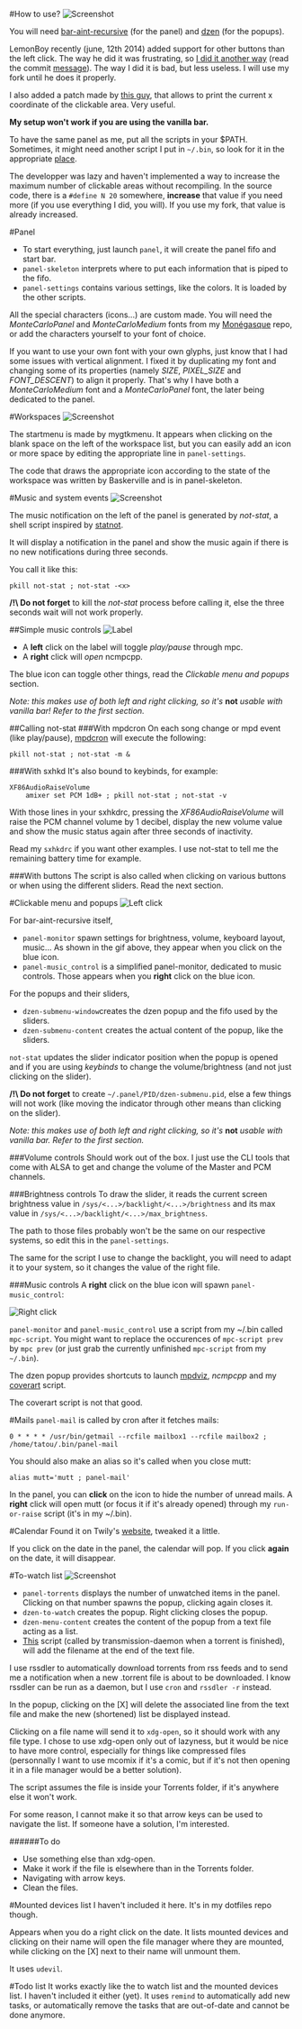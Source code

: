 #How to use?
![Screenshot](https://raw.github.com/tatou-tatou/Themes/master/Stendhal/Previews/pixeldots.gif)

You will need [bar-aint-recursive](https://github.com/LemonBoy/bar) (for the panel) and [dzen](https://github.com/robm/dzen) (for the popups).

LemonBoy recently (june, 12th 2014) added support for other buttons than the left click. The way he did it was frustrating, so [I did it another way](https://github.com/tatou-tatou/bar) (read the commit [message](https://github.com/tatou-tatou/bar/commit/81861bcddcdb8ed30165d1913d2093fba6120b80)). The way I did it is bad, but less useless. I will use my fork until he does it properly.

I also added a patch made by [this guy](https://github.com/pentla/bar), that allows to print the current x coordinate of the clickable area. Very useful.

**My setup won't work if you are using the vanilla bar.**

To have the same panel as me, put all the scripts in your $PATH. Sometimes, it might need another script I put in `~/.bin`, so look for it in the appropriate [place](https://github.com/tatou-tatou/dotfiles/tree/master/.bin).

The developper was lazy and haven't implemented a way to increase the maximum number of clickable areas without recompiling. In the source code, there is a `#define N 20` somewhere, **increase** that value if you need more (if you use everything I did, you will). If you use my fork, that value is already increased.


#Panel
- To start everything, just launch `panel`, it will create the panel fifo and start bar.
- `panel-skeleton` interprets where to put each information that is piped to the fifo.
- `panel-settings` contains various settings, like the colors. It is loaded by the other scripts.

All the special characters (icons...) are custom made. You will need the *MonteCarloPanel* and *MonteCarloMedium* fonts from my [Monégasque](https://github.com/tatou-tatou/Monegasque) repo, or add the characters yourself to your font of choice.

If you want to use your own font with your own glyphs, just know that I had some issues with vertical alignment. I fixed it by duplicating my font and changing some of its properties (namely *SIZE*, *PIXEL_SIZE* and *FONT_DESCENT*) to align it properly. That's why I have both a *MonteCarloMedium* font and a *MonteCarloPanel* font, the later being dedicated to the panel.

#Workspaces
![Screenshot](https://raw.github.com/tatou-tatou/Themes/master/Stendhal/Previews/workspaces.gif)

The startmenu is made by mygtkmenu. It appears when clicking on the blank space on the left of the workspace list, but you can easily add an icon or more space by editing the appropriate line in `panel-settings`.

The code that draws the appropriate icon according to the state of the workspace was written by Baskerville and is in panel-skeleton.

#Music and system events
![Screenshot](https://raw.github.com/tatou-tatou/Themes/master/Stendhal/Previews/notstat.gif)

The music notification on the left of the panel is generated by *not-stat*, a shell script inspired by [statnot](https://github.com/halhen/statnot).

It will display a notification in the panel and show the music again if there is no new notifications during three seconds.

You call it like this:

    pkill not-stat ; not-stat -<x>

**/!\ Do not forget** to kill the *not-stat* process before calling it, else the three seconds wait will not work properly.

##Simple music controls
![Label](https://raw.github.com/tatou-tatou/Themes/master/Stendhal/Previews/label-leftclick.gif)

- A **left** click on the label will toggle *play/pause* through mpc.
- A **right** click will *open* ncmpcpp.

The blue icon can toggle other things, read the *Clickable menu and popups* section. 

*Note: this makes use of both left and right clicking, so it's* **not** *usable with vanilla bar! Refer to the first section.*

##Calling not-stat
###With mpdcron
On each song change or mpd event (like play/pause), [mpdcron](https://bbs.archlinux.org/viewtopic.php?pid=1354247) will execute the following:

    pkill not-stat ; not-stat -m &


###With sxhkd
It's also bound to keybinds, for example:

    XF86AudioRaiseVolume
        amixer set PCM 1dB+ ; pkill not-stat ; not-stat -v

With those lines in your sxhkdrc, pressing the *XF86AudioRaiseVolume* will raise the PCM channel volume by 1 decibel, display the new volume value and show the music status again after three seconds of inactivity.

Read my `sxhkdrc` if you want other examples. I use not-stat to tell me the remaining battery time for example.

###With buttons
The script is also called when clicking on various buttons or when using the different sliders. Read the next section.


#Clickable menu and popups
![Left click](https://raw.github.com/tatou-tatou/Themes/master/Stendhal/Previews/icon-leftclick.gif)

For bar-aint-recursive itself,
- `panel-monitor` spawn settings for brightness, volume, keyboard layout, music... As shown in the gif above, they appear when you click on the blue icon.
- `panel-music_control` is a simplified panel-monitor, dedicated to music controls. Those appears when you **right** click on the blue icon.

For the popups and their sliders,
- `dzen-submenu-window`creates the dzen popup and the fifo used by the sliders.
- `dzen-submenu-content` creates the actual content of the popup, like the sliders.

`not-stat` updates the slider indicator position when the popup is opened and if you are using *keybinds* to change the volume/brightness (and not just clicking on the slider).

**/!\ Do not forget** to create `~/.panel/PID/dzen-submenu.pid`, else a few things will not work (like moving the indicator through other means than clicking on the slider).

*Note: this makes use of both left and right clicking, so it's* **not** *usable with vanilla bar. Refer to the first section.*

###Volume controls
Should work out of the box. I just use the CLI tools that come with ALSA to get and change the volume of the Master and PCM channels.

###Brightness controls
To draw the slider, it reads the current screen brightness value in `/sys/<...>/backlight/<...>/brightness` and its max value in `/sys/<...>/backlight/<...>/max_brightness`.

The path to those files probably won't be the same on our respective systems, so edit this in the `panel-settings`.

The same for the script I use to change the backlight, you will need to adapt it to your system, so it changes the value of the right file.

###Music controls
A **right** click on the blue icon will spawn `panel-music_control`:

![Right click](https://raw.github.com/tatou-tatou/Themes/master/Stendhal/Previews/icon-rightclick.gif)

`panel-monitor` and `panel-music_control` use a script from my ~/.bin called `mpc-script`. You might want to replace the occurences of `mpc-script prev` by `mpc prev` (or just grab the currently unfinished `mpc-script` from my `~/.bin`).

The dzen popup provides shortcuts to launch [mpdviz](https://github.com/neeee/mpdviz), *ncmpcpp* and my [coverart](https://github.com/tatou-tatou/dotfiles/blob/master/.bin/coverart) script.

The coverart script is not that good. 

#Mails
`panel-mail` is called by cron after it fetches mails:

    0 * * * * /usr/bin/getmail --rcfile mailbox1 --rcfile mailbox2 ; /home/tatou/.bin/panel-mail

You should also make an alias so it's called when you close mutt:

    alias mutt='mutt ; panel-mail'

In the panel, you can **click** on the icon to hide the number of unread mails. A **right** click will open mutt (or focus it if it's already opened) through my `run-or-raise` script (it's in my ~/.bin).

#Calendar
Found it on Twily's [website](http://www.twily.info), tweaked it a little.

If you click on the date in the panel, the calendar will pop. If you click **again** on the date, it will disappear.

#To-watch list
![Screenshot](https://raw.github.com/tatou-tatou/Themes/master/Stendhal/Previews/torrents.gif)
- `panel-torrents` displays the number of unwatched items in the panel. Clicking on that number spawns the popup, clicking again closes it.
- `dzen-to-watch` creates the popup. Right clicking closes the popup.
- `dzen-menu-content` creates the content of the popup from a text file acting as a list.
- [This](https://github.com/tatou-tatou/dotfiles/blob/master/.bin/notify-torrent-done) script (called by transmission-daemon when a torrent is finished), will add the filename at the end of the text file.


I use rssdler to automatically download torrents from rss feeds and to send me a notification when a new .torrent file is about to be downloaded.
I know rssdler can be run as a daemon, but I use `cron` and `rssdler -r` instead.

In the popup, clicking on the [X] will delete the associated line from the text file and make the new (shortened) list be displayed instead.

Clicking on a file name will send it to `xdg-open`, so it should work with any file type. I chose to use xdg-open only out of lazyness, but it would be nice to have more control, especially for things like compressed files (personnally I want to use mcomix if it's a comic, but if it's not then opening it in a file manager would be a better solution).

The script assumes the file is inside your Torrents folder, if it's anywhere else it won't work.

For some reason, I cannot make it so that arrow keys can be used to navigate the list. If someone have a solution, I'm interested.

######To do
- Use something else than xdg-open.
- Make it work if the file is elsewhere than in the Torrents folder.
- Navigating with arrow keys.
- Clean the files.

#Mounted devices list
I haven't included it here. It's in my dotfiles repo though.

Appears when you do a right click on the date. It lists mounted devices and clicking on their name will open the file manager where they are mounted, while clicking on the [X] next to their name will unmount them.

It uses `udevil`.

#Todo list
It works exactly like the to watch list and the mounted devices list. I haven't included it either (yet). It uses `remind` to automatically add new tasks, or automatically remove the tasks that are out-of-date and cannot be done anymore.
